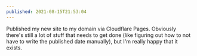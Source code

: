 ```yaml
---
published: 2021-08-15T21:53:04
---
```


Published my new site to my domain via Cloudflare Pages. Obviously there's still a lot of stuff that needs to get done (like figuring out how to not have to write the published date manually), but I'm really happy that it exists.
